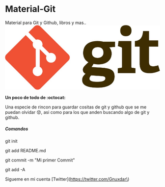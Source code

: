 # Material-Git
Material para Git y Github, libros y mas..
![GitHub Logo](git.jpg)

**Un poco de todo de  :octocat:**

Una especie de rincon para guardar cositas de git y github que se me puedan olvidar :worried:, asi como para los que anden buscando algo de git y github.


##### Comandos
git init

git add README.md

git commit -m "Mi primer Commit"

git add -A


Sigueme en mi cuenta [Twitter](https://twitter.com/Gnuxdar\)
